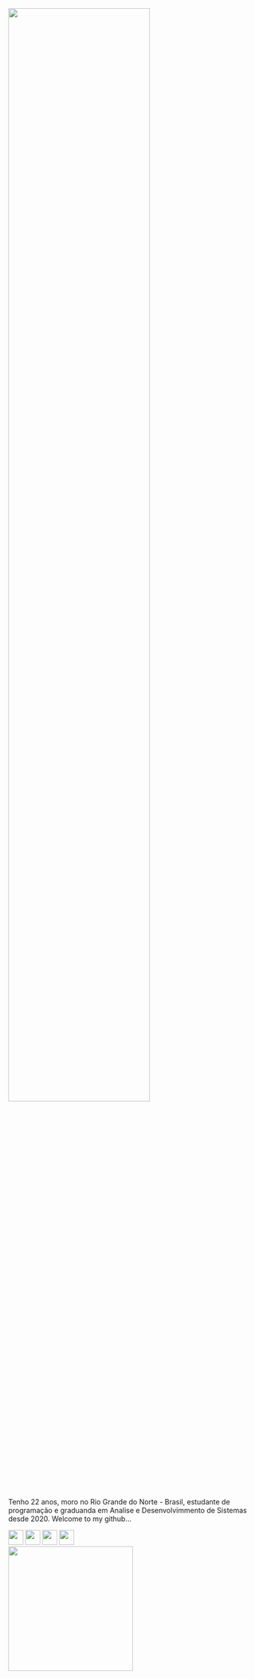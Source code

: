 <img width="75%" style="margin-bottom: 10%;" src="https://user-images.githubusercontent.com/103538940/188474804-bb9d2cd7-7580-4a5c-a6bd-93ceb556efc0.png" alt="">
<div style="display: inline_block">
<div >
<p>Tenho 22 anos, moro no Rio Grande do Norte - Brasil, estudante de programação e graduanda em Analise e Desenvolvimmento de Sistemas desde 2020. Welcome to my github...</p>
<div style="display: inline_block">
<img width="30px" src="https://user-images.githubusercontent.com/103538940/188484486-7837242e-5cb6-4d46-b8fb-2e4881b8d1f2.png" alt="">
<img width="30px" src="https://user-images.githubusercontent.com/103538940/188488333-8ef4c507-c7fe-4d51-8494-6b4b0653ae84.png" alt="">
<img width="30px"  src="https://user-images.githubusercontent.com/103538940/188488430-af79842c-b701-468a-b4a5-bb358a73e06f.png" alt="">
<img width="30px" src="https://user-images.githubusercontent.com/103538940/188488481-d4c5c180-d2de-44b5-b226-88062cb8ec7c.png" alt="">
</div>
</div>
<img class="image-banner" width="250px" src="https://user-images.githubusercontent.com/103538940/188489124-c9995e28-952d-4a49-b529-eb4b944fa9c7.png" alt="">
</div>
       







